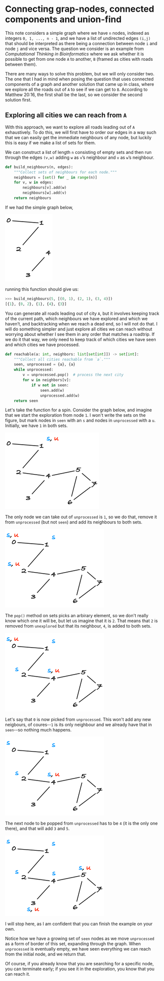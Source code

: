 # Connecting grap-nodes, connected components and union-find

This note considers a simple graph where we have `n` nodes, indexed as integers `0, 1, ..., n - 1`, and we have a list of undirected edges `(i,j)` that should be interpreted as there being a connection between node `i` and node `j` and vice versa. The question we consider is an example from *Computational Thinking in Bioinformatics* where we ask whether it is possible to get from one node `A` to another, `B` (framed as cities with roads between them).

There are many ways to solve this problem, but we will only consider two. The one that I had in mind when posing the question that uses connected components of a graph and another solution that came up in class, where we explore all the roads out of `A` to see if we can get to `B`. According to Matthew 20:16, the first shall be the last, so we consider the second solution first.

## Exploring all cities we can reach from `A`

With this approach, we want to explore all roads leading out of `A` exhaustively. To do this, we will first have to order our edges in a way such that we can easily get the immediate neighbours of any node, but luckily this is easy if we make a list of sets for them.

We can construct a list of length `n` consisting of empty sets and then run through the edges `(v,w)` adding `w` as `v`’s neighbour and `v` as `w`’s neighbour.

```python
def build_neighbours(n, edges):
    """Collect sets of neighbours for each node."""
    neighbours = [set() for _ in range(n)]
    for v, w in edges:
        neighbours[v].add(w)
        neighbours[w].add(v)
    return neighbours
```

If we had the simple graph below,

![Simple graph](figs/comp/simple-graph.png)

running this function should give us:

```python
>>> build_neighbours(5, [(0, 1), (2, 1), (3, 4)])
[{1}, {0, 2}, {1}, {4}, {3}]
```

You can generate all roads leading out of city `A`, but it involves keeping track of the current path, which neighbours we have explored and which we haven’t, and backtracking when we reach a dead end, so I will not do that. I will do something simpler and just explore all cities we can reach without worrying about whether I see them in any order that matches a roadtrip. If we do it that way, we only need to keep track of which cities we have seen and which cities we have processed.

```python
def reachable(a: int, neighbors: list[set[int]]) -> set[int]:
    """Collect all cities reachable from `a`."""
    seen, unprocessed = {a}, {a}
    while unprocessed:
        v = unprocessed.pop()  # process the next city
        for w in neighbors[v]:
            if w not in seen:
                seen.add(w)
                unprocessed.add(w)
    return seen
```

Let's take the function for a spin. Consider the graph below, and imagine that we start the exploration from node `1`. I won't write the sets on the figure, but mark nodes in `seen` with an `s` and nodes in `unprocessed` with a `u`. Initially, we have `1` in both sets.

![Exploration 1](figs/comp/simple-graph-explore.png)

The only node we can take out of `unprocessed` is `1`, so we do that, remove it from `unprocessed` (but not `seen`) and add its neighbours to both sets.

![Exploration 2](figs/comp/simple-graph-explore%201.png)

The `pop()` method on sets picks an arbirary element, so we don't really know which one it will be, but let us imagine that it is `2`. That means that `2` is removed from `unexplored` but that its neighbour, `4`, is added to both sets.

![Exploration 3](figs/comp/simple-graph-explore%202.png)

Let's say that `0` is now picked from `unprocessed`. This won't add any new neigbours, of coures--`1` is its only neighbour and we already have that in `seen`--so nothing much happens.

![Exploration 4](figs/comp/simple-graph-explore%203.png)

The next node to be popped from `unprocessed` has to be `4` (it is the only one there), and that will add `3` and `5`.

![Exploration 5](figs/comp/simple-graph-explore%204.png)

I will stop here, as I am confident that you can finish the example on your own.

Notice how we have a growing set of `seen` nodes as we move `unprocessed` as a form of border of this set, expanding through the graph. When `unprocessed` is eventually empty, we have seen everything we can reach from the initial node, and we return that.

Of course, if you already know that you are searching for a specific node, you can terminate early; if you see it in the exploration, you know that you can reach it.


